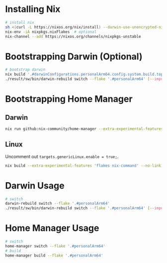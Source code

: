 # Installing Nix
```bash
# install nix
sh <(curl -L https://nixos.org/nix/install) --darwin-use-unencrypted-nix-store-volume --daemon
nix-env -iA nixpkgs.nixFlakes  # optional
nix-channel --add https://nixos.org/channels/nixpkgs-unstable
```

# Bootstrapping Darwin (Optional)
```bash
# bootstrap darwin
nix build '.#darwinConfigurations.personalArm64.config.system.build.toplevel' -v --experimental-features 'nix-command flakes' [--impure]
./result/sw/bin/darwin-rebuild switch --flake '.#personalArm64' [--impure]
```

# Bootstrapping Home Manager
## Darwin
```bash
nix run github:nix-community/home-manager --extra-experimental-features 'flakes nix-command' --no-write-lock-file -- switch --flake '.#personalArm64' -b backup
```
## Linux
Uncomment out `targets.genericLinux.enable = true;`. 
```bash
nix build --extra-experimental-features 'flakes nix-command' --no-link '.#homeConfigurations.personalx86Linux.activationPackage'
```

# Darwin Usage
```bash
# switch
darwin-rebuild switch --flake '.#personalArm64'
./result/sw/bin/darwin-rebuild switch --flake '.#personalArm64' [--impure]
```

# Home Manager Usage
```bash
# switch
home-manager switch --flake '.#personalArm64'
# build
home-manager build --flake '.#personalArm64'
```
